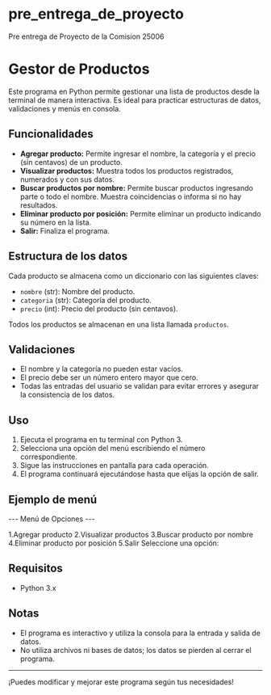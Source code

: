 # pre_entrega_de_proyecto
Pre entrega de Proyecto de la Comision 25006
# Gestor de Productos

Este programa en Python permite gestionar una lista de productos desde la terminal de manera interactiva. Es ideal para practicar estructuras de datos, validaciones y menús en consola.

## Funcionalidades

- **Agregar producto:** Permite ingresar el nombre, la categoría y el precio (sin centavos) de un producto.
- **Visualizar productos:** Muestra todos los productos registrados, numerados y con sus datos.
- **Buscar productos por nombre:** Permite buscar productos ingresando parte o todo el nombre. Muestra coincidencias o informa si no hay resultados.
- **Eliminar producto por posición:** Permite eliminar un producto indicando su número en la lista.
- **Salir:** Finaliza el programa.

## Estructura de los datos

Cada producto se almacena como un diccionario con las siguientes claves:
- `nombre` (str): Nombre del producto.
- `categoria` (str): Categoría del producto.
- `precio` (int): Precio del producto (sin centavos).

Todos los productos se almacenan en una lista llamada `productos`.

## Validaciones

- El nombre y la categoría no pueden estar vacíos.
- El precio debe ser un número entero mayor que cero.
- Todas las entradas del usuario se validan para evitar errores y asegurar la consistencia de los datos.

## Uso

1. Ejecuta el programa en tu terminal con Python 3.
2. Selecciona una opción del menú escribiendo el número correspondiente.
3. Sigue las instrucciones en pantalla para cada operación.
4. El programa continuará ejecutándose hasta que elijas la opción de salir.

## Ejemplo de menú
--- Menú de Opciones ---

1.Agregar producto
2.Visualizar productos
3.Buscar producto por nombre
4.Eliminar producto por posición
5.Salir Seleccione una opción:

## Requisitos

- Python 3.x

## Notas

- El programa es interactivo y utiliza la consola para la entrada y salida de datos.
- No utiliza archivos ni bases de datos; los datos se pierden al cerrar el programa.

---

¡Puedes modificar y mejorar este programa según tus necesidades!
